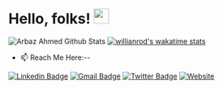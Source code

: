 # Hello, folks! <img src="https://raw.githubusercontent.com/MartinHeinz/MartinHeinz/master/wave.gif" width="30px">
![Arbaz Ahmed Github Stats](https://github-readme-stats.vercel.app/api?username=Arbazbms&show_icons=true&theme=radical)
[![willianrod's wakatime stats](https://github-readme-stats.vercel.app/api/wakatime?username=Arbazbms)](https://github.com/Arbazbms/github-readme-stats)



- 📫 Reach Me Here:--


[![Linkedin Badge](https://img.shields.io/badge/-LinkedIn-blue?style=flat-square&logo=Linkedin&logoColor=white&link=https://www.linkedin.com/in/Arbazbms)](https://www.linkedin.com/in/Arbazbms)
[![Gmail Badge](https://img.shields.io/badge/-Gmail-c14438?style=flat-square&logo=Gmail&logoColor=white&link=mailto:Arbazcs.developer@gmail.com)](mailto:Arbazcs.developer@gmail.com)
[![Twitter Badge](https://img.shields.io/badge/-Twitter-00acee?style=flat-square&logo=Twitter&logoColor=white&link=Arbazbms)](https://twitter.com/Arbazbms)
[![Website](https://img.shields.io/badge/-My_Portfolio_Website-0a192f?style=flat-square&logo=google-chrome&logoColor=white&link=https://ArbazAhmed.netlify.app)](https://ArbazAhmed.netlify.app)
